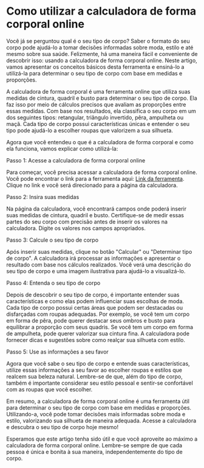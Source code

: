 Como utilizar a calculadora de forma corporal online
====================================================

Você já se perguntou qual é o seu tipo de corpo? Saber o formato do seu corpo pode ajudá-lo a tomar decisões informadas sobre moda, estilo e até mesmo sobre sua saúde. Felizmente, há uma maneira fácil e conveniente de descobrir isso: usando a calculadora de forma corporal online. Neste artigo, vamos apresentar os conceitos básicos desta ferramenta e ensiná-lo a utilizá-la para determinar o seu tipo de corpo com base em medidas e proporções.

A calculadora de forma corporal é uma ferramenta online que utiliza suas medidas de cintura, quadril e busto para determinar o seu tipo de corpo. Ela faz isso por meio de cálculos precisos que avaliam as proporções entre essas medidas. Com base nos resultados, ela classifica o seu corpo em um dos seguintes tipos: retangular, triângulo invertido, pêra, ampulheta ou maçã. Cada tipo de corpo possui características únicas e entender o seu tipo pode ajudá-lo a escolher roupas que valorizem a sua silhueta.

Agora que você entendeu o que é a calculadora de forma corporal e como ela funciona, vamos explicar como utilizá-la:

Passo 1: Acesse a calculadora de forma corporal online

Para começar, você precisa acessar a calculadora de forma corporal online. Você pode encontrar o link para a ferramenta aqui: [Link da ferramenta](https://www.onlinecalculatorsfree.com/pt/fitness/body-shape-calculator.html). Clique no link e você será direcionado para a página da calculadora.

Passo 2: Insira suas medidas

Na página da calculadora, você encontrará campos onde poderá inserir suas medidas de cintura, quadril e busto. Certifique-se de medir essas partes do seu corpo com precisão antes de inserir os valores na calculadora. Digite os valores nos campos apropriados.

Passo 3: Calcule o seu tipo de corpo

Após inserir suas medidas, clique no botão "Calcular" ou "Determinar tipo de corpo". A calculadora irá processar as informações e apresentar o resultado com base nos cálculos realizados. Você verá uma descrição do seu tipo de corpo e uma imagem ilustrativa para ajudá-lo a visualizá-lo.

Passo 4: Entenda o seu tipo de corpo

Depois de descobrir o seu tipo de corpo, é importante entender suas características e como elas podem influenciar suas escolhas de moda. Cada tipo de corpo possui certas áreas que podem ser destacadas ou disfarçadas com roupas adequadas. Por exemplo, se você tem um corpo em forma de pêra, pode querer destacar seus ombros e busto para equilibrar a proporção com seus quadris. Se você tem um corpo em forma de ampulheta, pode querer valorizar sua cintura fina. A calculadora pode fornecer dicas e sugestões sobre como realçar sua silhueta com estilo.

Passo 5: Use as informações a seu favor

Agora que você sabe o seu tipo de corpo e entende suas características, utilize essas informações a seu favor ao escolher roupas e estilos que realcem sua beleza natural. Lembre-se de que, além do tipo de corpo, também é importante considerar seu estilo pessoal e sentir-se confortável com as roupas que você escolher.

Em resumo, a calculadora de forma corporal online é uma ferramenta útil para determinar o seu tipo de corpo com base em medidas e proporções. Utilizando-a, você pode tomar decisões mais informadas sobre moda e estilo, valorizando sua silhueta de maneira adequada. Acesse a calculadora e descubra o seu tipo de corpo hoje mesmo!

Esperamos que este artigo tenha sido útil e que você aproveite ao máximo a calculadora de forma corporal online. Lembre-se sempre de que cada pessoa é única e bonita à sua maneira, independentemente do tipo de corpo.
